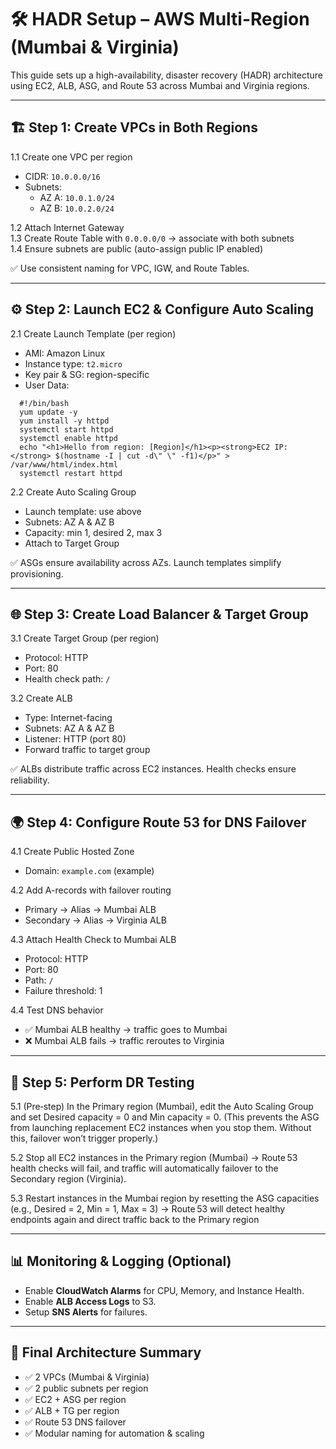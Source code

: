 # 🛠️ HADR Setup – AWS Multi-Region (Mumbai & Virginia)

This guide sets up a high-availability, disaster recovery (HADR) architecture using EC2, ALB, ASG, and Route 53 across Mumbai and Virginia regions.

---

## 🏗️ Step 1: Create VPCs in Both Regions

1.1 Create one VPC per region  
- CIDR: `10.0.0.0/16`  
- Subnets:  
  - AZ A: `10.0.1.0/24`  
  - AZ B: `10.0.2.0/24`  

1.2 Attach Internet Gateway  
1.3 Create Route Table with `0.0.0.0/0` → associate with both subnets  
1.4 Ensure subnets are public (auto-assign public IP enabled)

✅ Use consistent naming for VPC, IGW, and Route Tables.

---

## ⚙️ Step 2: Launch EC2 & Configure Auto Scaling

2.1 Create Launch Template (per region)  
- AMI: Amazon Linux  
- Instance type: `t2.micro`  
- Key pair & SG: region-specific  
- User Data:
```
  #!/bin/bash
  yum update -y
  yum install -y httpd
  systemctl start httpd
  systemctl enable httpd
  echo "<h1>Hello from region: [Region]</h1><p><strong>EC2 IP:</strong> $(hostname -I | cut -d\" \" -f1)</p>" > /var/www/html/index.html
  systemctl restart httpd
```


2.2 Create Auto Scaling Group
- Launch template: use above
- Subnets: AZ A & AZ B
- Capacity: min 1, desired 2, max 3
- Attach to Target Group

✅ ASGs ensure availability across AZs. Launch templates simplify provisioning.

---

## 🌐 Step 3: Create Load Balancer & Target Group

3.1 Create Target Group (per region)
- Protocol: HTTP
- Port: 80
- Health check path: `/`

3.2 Create ALB
- Type: Internet-facing
- Subnets: AZ A & AZ B
- Listener: HTTP (port 80)
- Forward traffic to target group

✅ ALBs distribute traffic across EC2 instances. Health checks ensure reliability.

---

## 🌍 Step 4: Configure Route 53 for DNS Failover

4.1 Create Public Hosted Zone
- Domain: `example.com` (example)

4.2 Add A-records with failover routing
- Primary → Alias → Mumbai ALB
- Secondary → Alias → Virginia ALB

4.3 Attach Health Check to Mumbai ALB
- Protocol: HTTP
- Port: 80
- Path: `/`
- Failure threshold: 1

4.4 Test DNS behavior
- ✅ Mumbai ALB healthy → traffic goes to Mumbai
- ❌ Mumbai ALB fails → traffic reroutes to Virginia


---

## 🔁 Step 5: Perform DR Testing

5.1 (Pre‑step) In the Primary region (Mumbai), edit the Auto Scaling Group and set Desired capacity = 0 and Min capacity = 0.
(This prevents the ASG from launching replacement EC2 instances when you stop them. Without this, failover won’t trigger properly.)

5.2 Stop all EC2 instances in the Primary region (Mumbai) → Route 53 health checks will fail, and traffic will automatically failover to the Secondary region (Virginia).

5.3 Restart instances in the Mumbai region by resetting the ASG capacities (e.g., Desired = 2, Min = 1, Max = 3) → Route 53 will detect healthy endpoints again and direct traffic back to the Primary region


---

## 📊 Monitoring & Logging (Optional)

- Enable **CloudWatch Alarms** for CPU, Memory, and Instance Health.
- Enable **ALB Access Logs** to S3.
- Setup **SNS Alerts** for failures.

---

## 🧱 Final Architecture Summary

- ✅ 2 VPCs (Mumbai & Virginia)
- ✅ 2 public subnets per region
- ✅ EC2 + ASG per region
- ✅ ALB + TG per region
- ✅ Route 53 DNS failover
- ✅ Modular naming for automation & scaling
